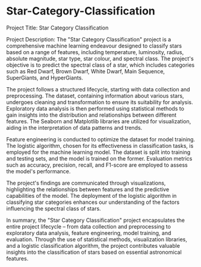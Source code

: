 # Star-Category-Classification

Project Title: Star Category Classification

Project Description:
The "Star Category Classification" project is a comprehensive machine learning endeavour designed to classify stars based on a range of features, including temperature, luminosity, radius, absolute magnitude, star type, star colour, and spectral class. The project's objective is to predict the spectral class of a star, which includes categories such as Red Dwarf, Brown Dwarf, White Dwarf, Main Sequence, SuperGiants, and HyperGiants.

The project follows a structured lifecycle, starting with data collection and preprocessing. The dataset, containing information about various stars, undergoes cleaning and transformation to ensure its suitability for analysis. Exploratory data analysis is then performed using statistical methods to gain insights into the distribution and relationships between different features. The Seaborn and Matplotlib libraries are utilized for visualization, aiding in the interpretation of data patterns and trends.

Feature engineering is conducted to optimize the dataset for model training. The logistic algorithm, chosen for its effectiveness in classification tasks, is employed for the machine learning model. The dataset is split into training and testing sets, and the model is trained on the former. Evaluation metrics such as accuracy, precision, recall, and F1-score are employed to assess the model's performance.

The project's findings are communicated through visualizations, highlighting the relationships between features and the predictive capabilities of the model. The deployment of the logistic algorithm in classifying star categories enhances our understanding of the factors influencing the spectral class of stars.

In summary, the "Star Category Classification" project encapsulates the entire project lifecycle – from data collection and preprocessing to exploratory data analysis, feature engineering, model training, and evaluation. Through the use of statistical methods, visualization libraries, and a logistic classification algorithm, the project contributes valuable insights into the classification of stars based on essential astronomical features.
